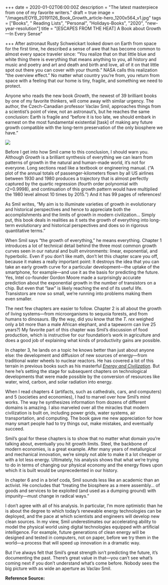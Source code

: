 +++
date = 2020-01-02T06:00:00Z
description = "The latest masterpiece from one of my favorite writers."
draft = true
image = "/images/EOYB_20191126_Book_Growth_article-hero_1200x564_v1.jpg"
tags = ["Books", " Reading Lists", "Personal", "Holidays-Books", "2020", "new-year-resolution"]
title = "[ESCAPES FROM THE HEAT] A Book about Growth—In Every Sense"

+++
After astronaut Rusty Schweickart looked down on Earth from space for the first time, he described a sense of awe that has become common to almost every space traveler since: “You realize that on that little blue and white thing there is everything that means anything to you, all history and music and poetry and art and death and birth and love, all of it on that little spot out there you can cover with your thumb.” NASA calls this realization “the overview effect.” No matter what country you’re from, you return from space with a feeling that our home is tiny, fragile, and something we need to protect.

Anyone who reads the new book _Growth_, the newest of 39 brilliant books by one of my favorite thinkers, will come away with similar urgency. The author, the Czech-Canadian professor Vaclav Smil, approaches things from a scientist’s point of view, not an astronaut’s, but he reaches the same conclusion: Earth is fragile and “before it is too late, we should embark in earnest on the most fundamental existential \[task\] of making any future growth compatible with the long-term preservation of the only biosphere we have.”

[![](https://i.ytimg.com/vi/p55cFT-ti-I/maxresdefault.jpg)](https://youtu.be/p55cFT-ti-I)

Before I get into how Smil came to this conclusion, I should warn you. Although _Growth_ is a brilliant synthesis of everything we can learn from patterns of growth in the natural and human-made world, it’s not for everyone. Long sections read like a textbook or engineering manual. (“A plot of the annual totals of passenger-kilometers flown by all US airlines between 1930 and 1980 produces a trajectory that is almost perfectly captured by the quartic regression (fourth order polynomial with r2=0.9998), and continuation of this growth pattern would have multiplied the 1980 level almost 10 times by 2015.”) And it has 99 pages of references!

As Smil writes, “My aim is to illuminate varieties of growth in evolutionary and historical perspectives and hence to appreciate both the accomplishments and the limits of growth in modern civilization... Simply put, this book deals in realities as it sets the growth of everything into long-term evolutionary and historical perspectives and does so in rigorous quantitative terms.”

When Smil says “the growth of everything,” he means everything. Chapter 1 introduces a lot of technical detail behind the three most common growth curves seen in our natural and built environments: linear, exponential, and hyperbolic. Even if you don’t like math, don’t let this chapter scare you off, because it makes a really important point: It destroys the idea that you can take an early growth curve for a particular development—the uptake of the smartphone, for example—and use it as the basis for predicting the future. Yes, Intel co-founder Gordon Moore made a surprisingly accurate prediction about the exponential growth in the number of transistors on a chip. But even that “law” is likely reaching the end of its useful life. Transistors are now so small, we’re running into problems making them even smaller.

The next few chapters are easier to follow. Chapter 2 is all about the growth of living systems—from microorganisms to sequoia forests, and from humans to dinosaurs. (By the way, did you know that the _T. rex_ weighed only a bit more than a male African elephant, and a tapeworm can live 25 years?) My favorite part of this chapter was Smil’s discussion of food production, which is instructive for our foundation’s work in agriculture and does a good job of explaining what kinds of productivity gains are possible.

In chapter 3, he lands on a topic he knows better than just about anyone else: the development and diffusion of new sources of energy—from traditional water wheels to nuclear reactors. He has covered a lot of this terrain in previous books such as his masterful [_Energy and Civilization_](https://www.gatesnotes.com/Books/Energy-and-Civilization). But here he’s setting the stage for subsequent chapters on technological developments that were made possible by the conversion of resources like water, wind, carbon, and solar radiation into energy.

When I read chapters 4 (artifacts, such as cathedrals, cars, and computers) and 5 (societies and economies), I had to marvel over how Smil’s mind works. The way he synthesizes information from dozens of different domains is amazing. I also marveled over all the miracles that modern civilization is built on, including power grids, water systems, air transportation, and computing. The book gave me new appreciation for how many smart people had to try things out, make mistakes, and eventually succeed.

Smil’s goal for these chapters is to show that no matter what domain you’re talking about, eventually you hit growth limits. Steel, the backbone of modern economies, is a great example. After many years of metallurgical and mechanical innovation, we’re simply not able to make it a lot cheaper or with a lot less energy. Ultimately, his analysis shows that what we’re trying to do in terms of changing our physical economy and the energy flows upon which it is built would be unprecedented in our history.

In chapter 6 and in a brief coda, Smil sounds less like an academic than an activist. He concludes that “treating the biosphere as a mere assembly… of goods and services to be exploited (and used as a dumping ground) with impunity—must change in radical ways.”

I don’t agree with all of his analysis. In particular, I’m more optimistic than he is about the degree to which today’s renewable energy technologies can be deployed, and the pace at which scientists and engineers will develop new clean sources. In my view, Smil underestimates our accelerating ability to model the physical world using digital technologies equipped with artificial intelligence. For example, future generations of clean energy will be designed and tested in computers, not on paper, before we try them in the world—a process that will speed up innovation in a dramatic way.

But I’ve always felt that Smil’s great strength isn’t predicting the future, it’s documenting the past. There’s great value in that—you can’t see what’s coming next if you don’t understand what’s come before. Nobody sees the big picture with as wide an aperture as Vaclav Smil.

**Reference Source:** 
